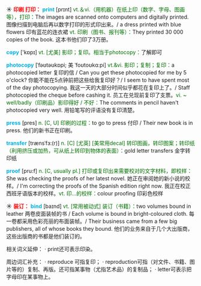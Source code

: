 ☀ <font color="red">**印刷 打印：**</font>
<font color="sky blue">**print**</font> [prɪnt] 
<font color="rgb(227, 108, 9)">vt.＆vi.（用机器）在纸上印（数字、字母、图画等），打印：</font>The images are scanned onto computers and digitally printed. 图像扫描到电脑后再以数字打印的形式印出来。/ a dress printed with blue flowers 印有蓝花的连衣裙 <font color="rgb(227, 108, 9)">vt. 印刷（图书、报刊等）：</font>They printed 30 000 copies of the book. 这本书他们印了3万册。

<font color="sky blue">**copy**</font> ['kɒpɪ] 
<font color="rgb(227, 108, 9)">vt. [尤美] 影印；复印。相当于photocopy：</font>了解即可
           
<font color="sky blue">**photocopy**</font> [ˈfəʊtəʊkɒpi; 美 ˈfoʊtoʊkɑ:pi]
<font color="rgb(227, 108, 9)">vt.&vi. 影印；复制；复印：</font>a photocopied letter 复印的信 / Can you get these photocopied for me by 5 o'clock? 你能不能在5点钟前把这些给我复印好？/ I seem to have spent most of the day photocopying. 我这一天的大部分时间似乎都花在复印上了。/ Staff photocopied the cheque before cashing it. 员工在兑现前复印了支票。<font color="rgb(227, 108, 9)">vi. ~ well/badly（印刷品）影印得好 / 不好：</font>The comments in pencil haven't photocopied very well. 用铅笔写的评语没有复印清楚。

<font color="sky blue">**press**</font> [pres] 
<font color="rgb(227, 108, 9)">n. [C, U] 印刷的过程：</font>to go to press 付印 / Their new book is in press. 他们的新书正在印刷。
           
<font color="sky blue">**transfer**</font> [trænsˈfɜ:(r)]
<font color="rgb(227, 108, 9)">n. [C] [尤英] [美常用decal] 转印图画，转印图案；转印纸（利用挤压或加热，可从纸上转印到物体的表面）：</font>gold letter transfers 金字转印纸
            
<font color="sky blue">**proof**</font> [pru:f]
<font color="rgb(227, 108, 9)">n. [C, usually pl.] 打印或复印出来需要校对的文字材料，即校样：</font>She was checking the proofs of her latest novel. 她正在审阅她的新小说的校样。/ I'm correcting the proofs of the Spanish edition right now. 我正在校正西班牙语版本的校样。<font color="rgb(227, 108, 9)">vt. 印…的校样：</font>colour proofing 印彩色校样

☀ <font color="red">**装订：**</font>
<font color="sky blue">**bind**</font> [baɪnd]
<font color="rgb(227, 108, 9)">vt. [常用被动式] 装订（书籍）：</font>two volumes bound in leather 两卷皮面装帧的书 / Each volume is bound in bright-coloured cloth. 每一卷都采用色彩亮丽的布面装帧。/ Their business came from a few big publishers, all of whose books they bound. 他们的业务来自于几个大出版商，这些出版商的书都是他们装订的。

相关词义延伸：
· print还可表示印染。

周边词汇补充：
· reproduce 可指复印；
· reproduction可指（对文件、书籍、图片等的）复制、再版。还可指某事物（尤指艺术品）的复制品；
· letter可表示把字母印在某事物上。


